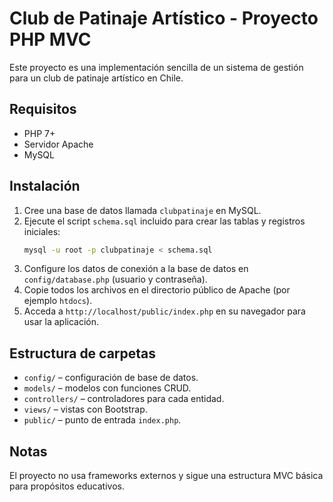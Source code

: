 # Club de Patinaje Artístico - Proyecto PHP MVC

Este proyecto es una implementación sencilla de un sistema de gestión para un club de patinaje artístico en Chile.

## Requisitos
- PHP 7+
- Servidor Apache
- MySQL

## Instalación
1. Cree una base de datos llamada `clubpatinaje` en MySQL.
2. Ejecute el script `schema.sql` incluido para crear las tablas y registros iniciales:
   ```bash
   mysql -u root -p clubpatinaje < schema.sql
   ```
3. Configure los datos de conexión a la base de datos en `config/database.php` (usuario y contraseña).
4. Copie todos los archivos en el directorio público de Apache (por ejemplo `htdocs`).
5. Acceda a `http://localhost/public/index.php` en su navegador para usar la aplicación.

## Estructura de carpetas
- `config/` – configuración de base de datos.
- `models/` – modelos con funciones CRUD.
- `controllers/` – controladores para cada entidad.
- `views/` – vistas con Bootstrap.
- `public/` – punto de entrada `index.php`.

## Notas
El proyecto no usa frameworks externos y sigue una estructura MVC básica para propósitos educativos.
